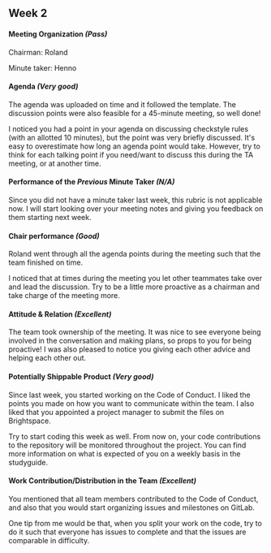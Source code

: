 ## Week 2

#### Meeting Organization _(Pass)_

Chairman: Roland

Minute taker: Henno

#### Agenda _(Very good)_

The agenda was uploaded on time and it followed the template. The discussion points were also feasible for a 45-minute meeting, so well done!

I noticed you had a point in your agenda on discussing checkstyle rules (with an allotted 10 minutes), but the point was very briefly discussed. It's easy to overestimate how long an agenda point would take. However, try to think for each talking point if you need/want to discuss this during the TA meeting, or at another time.


#### Performance of the *Previous* Minute Taker _(N/A)_

Since you did not have a minute taker last week, this rubric is not applicable now. I will start looking over your meeting notes and giving you feedback on them starting next week.

#### Chair performance _(Good)_

Roland went through all the agenda points during the meeting such that the team finished on time.

I noticed that at times during the meeting you let other teammates take over and lead the discussion. Try to be a little more proactive as a chairman and take charge of the meeting more.

#### Attitude & Relation _(Excellent)_

The team took ownership of the meeting. It was nice to see everyone being involved in the conversation and making plans, so props to you for being proactive! I was also pleased to notice you giving each other advice and helping each other out.

#### Potentially Shippable Product _(Very good)_

Since last week, you started working on the Code of Conduct. I liked the points you made on how you want to communicate within the team. I also liked that you appointed a project manager to submit the files on Brightspace.

Try to start coding this week as well. From now on, your code contributions to the repository will be monitored throughout the project. You can find more information on what is expected of you on a weekly basis in the studyguide.

#### Work Contribution/Distribution in the Team _(Excellent)_

You mentioned that all team members contributed to the Code of Conduct, and also that you would start organizing issues and milestones on GitLab.

One tip from me would be that, when you split your work on the code, try to do it such that everyone has issues to complete and that the issues are comparable in difficulty.


